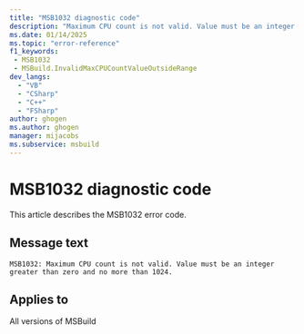 ```yaml
---
title: "MSB1032 diagnostic code"
description: "Maximum CPU count is not valid. Value must be an integer greater than zero and no more than 1024."
ms.date: 01/14/2025
ms.topic: "error-reference"
f1_keywords:
 - MSB1032
 - MSBuild.InvalidMaxCPUCountValueOutsideRange
dev_langs:
  - "VB"
  - "CSharp"
  - "C++"
  - "FSharp"
author: ghogen
ms.author: ghogen
manager: mijacobs
ms.subservice: msbuild
---
```


# MSB1032 diagnostic code

<!-- :::ErrorDefinitionDescription::: -->
<!-- :::editable-content name="introDescription"::: -->
This article describes the MSB1032 error code.
<!-- :::editable-content-end::: -->

## Message text

```output
MSB1032: Maximum CPU count is not valid. Value must be an integer greater than zero and no more than 1024.
```

<!-- :::editable-content name="postOutputDescription"::: -->
<!--
{StrBegin="MSBUILD : error MSB1032: "}
      UE: This message does not need in-line parameters because the exception takes care of displaying the invalid arg.
      This error is shown when a user specifies a CPU value that is zero or less. For example, -m:0 instead of -m:2.
      LOCALIZATION: The prefix "MSBUILD : error MSBxxxx:" should not be localized.
-->
<!-- :::editable-content-end::: -->
<!-- :::ErrorDefinitionDescription-end::: -->

## Applies to

All versions of MSBuild
